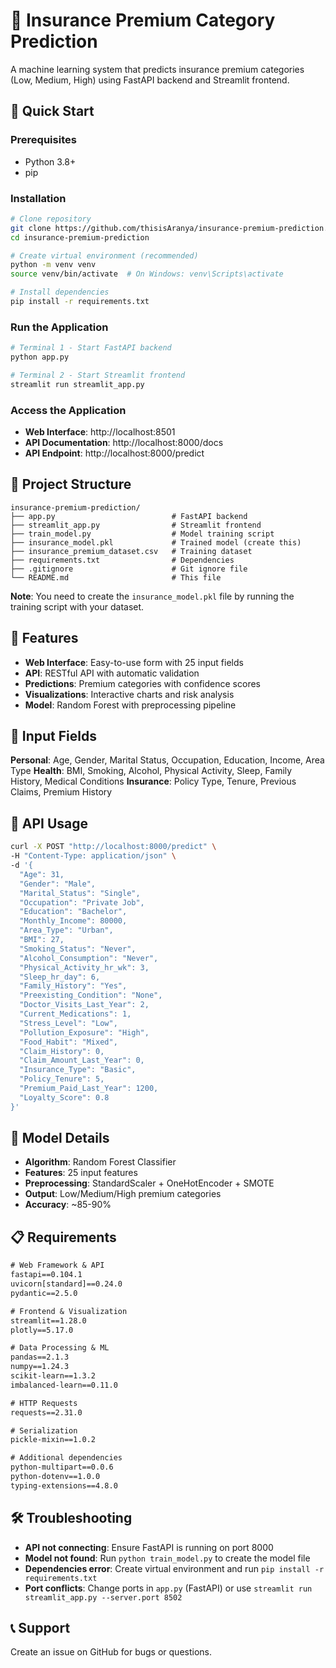 # 🏥 Insurance Premium Category Prediction

A machine learning system that predicts insurance premium categories (Low, Medium, High) using FastAPI backend and Streamlit frontend.

## 🚀 Quick Start

### Prerequisites
- Python 3.8+
- pip

### Installation
```bash
# Clone repository
git clone https://github.com/thisisAranya/insurance-premium-prediction.git
cd insurance-premium-prediction

# Create virtual environment (recommended)
python -m venv venv
source venv/bin/activate  # On Windows: venv\Scripts\activate

# Install dependencies
pip install -r requirements.txt
```

### Run the Application
```bash
# Terminal 1 - Start FastAPI backend
python app.py

# Terminal 2 - Start Streamlit frontend  
streamlit run streamlit_app.py
```

### Access the Application
- **Web Interface**: http://localhost:8501
- **API Documentation**: http://localhost:8000/docs
- **API Endpoint**: http://localhost:8000/predict

## 📁 Project Structure
```
insurance-premium-prediction/
├── app.py                          # FastAPI backend
├── streamlit_app.py                # Streamlit frontend
├── train_model.py                  # Model training script
├── insurance_model.pkl             # Trained model (create this)
├── insurance_premium_dataset.csv   # Training dataset
├── requirements.txt                # Dependencies
├── .gitignore                      # Git ignore file
└── README.md                       # This file
```

**Note**: You need to create the `insurance_model.pkl` file by running the training script with your dataset.

## 🎯 Features
- **Web Interface**: Easy-to-use form with 25 input fields
- **API**: RESTful API with automatic validation
- **Predictions**: Premium categories with confidence scores
- **Visualizations**: Interactive charts and risk analysis
- **Model**: Random Forest with preprocessing pipeline

## 📝 Input Fields
**Personal**: Age, Gender, Marital Status, Occupation, Education, Income, Area Type
**Health**: BMI, Smoking, Alcohol, Physical Activity, Sleep, Family History, Medical Conditions
**Insurance**: Policy Type, Tenure, Previous Claims, Premium History

## 🔧 API Usage
```bash
curl -X POST "http://localhost:8000/predict" \
-H "Content-Type: application/json" \
-d '{
  "Age": 31,
  "Gender": "Male",
  "Marital_Status": "Single",
  "Occupation": "Private Job",
  "Education": "Bachelor",
  "Monthly_Income": 80000,
  "Area_Type": "Urban",
  "BMI": 27,
  "Smoking_Status": "Never",
  "Alcohol_Consumption": "Never",
  "Physical_Activity_hr_wk": 3,
  "Sleep_hr_day": 6,
  "Family_History": "Yes",
  "Preexisting_Condition": "None",
  "Doctor_Visits_Last_Year": 2,
  "Current_Medications": 1,
  "Stress_Level": "Low",
  "Pollution_Exposure": "High",
  "Food_Habit": "Mixed",
  "Claim_History": 0,
  "Claim_Amount_Last_Year": 0,
  "Insurance_Type": "Basic",
  "Policy_Tenure": 5,
  "Premium_Paid_Last_Year": 1200,
  "Loyalty_Score": 0.8
}'
```

## 🧠 Model Details
- **Algorithm**: Random Forest Classifier
- **Features**: 25 input features
- **Preprocessing**: StandardScaler + OneHotEncoder + SMOTE
- **Output**: Low/Medium/High premium categories
- **Accuracy**: ~85-90%

## 📋 Requirements
```txt
# Web Framework & API
fastapi==0.104.1
uvicorn[standard]==0.24.0
pydantic==2.5.0

# Frontend & Visualization
streamlit==1.28.0
plotly==5.17.0

# Data Processing & ML
pandas==2.1.3
numpy==1.24.3
scikit-learn==1.3.2
imbalanced-learn==0.11.0

# HTTP Requests
requests==2.31.0

# Serialization
pickle-mixin==1.0.2

# Additional dependencies
python-multipart==0.0.6
python-dotenv==1.0.0
typing-extensions==4.8.0
```

## 🛠 Troubleshooting
- **API not connecting**: Ensure FastAPI is running on port 8000
- **Model not found**: Run `python train_model.py` to create the model file
- **Dependencies error**: Create virtual environment and run `pip install -r requirements.txt`
- **Port conflicts**: Change ports in `app.py` (FastAPI) or use `streamlit run streamlit_app.py --server.port 8502`

## 📞 Support
Create an issue on GitHub for bugs or questions.
